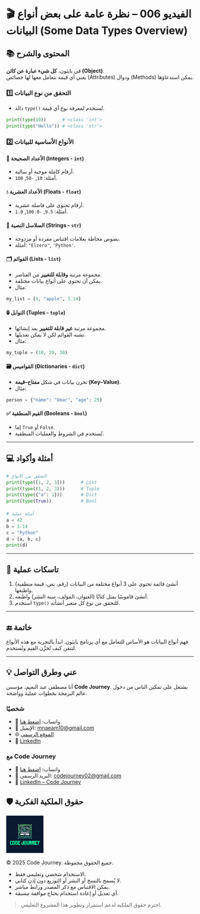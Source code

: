 # 🎬 الفيديو 006 – نظرة عامة على بعض أنواع البيانات (Some Data Types Overview)

## 📚 المحتوى والشرح
في بايثون، **كل شيء عبارة عن كائن (Object)**.  
يعني أي قيمة نتعامل معها لها خصائص (Attributes) ودوال (Methods) يمكن استدعاؤها.

### 1️⃣ التحقق من نوع البيانات
- دالة `type()` تُستخدم لمعرفة نوع أي قيمة.
```python
print(type(10))      # <class 'int'>
print(type("Hello")) # <class 'str'>
```

### 2️⃣ الأنواع الأساسية للبيانات

#### 🔢 الأعداد الصحيحة (Integers - `int`)

* أرقام كاملة موجبة أو سالبة.
* أمثلة: `10`, `-50`, `100`.

#### 💧 الأعداد العشرية (Floats - `float`)

* أرقام تحتوي على فاصلة عشرية.
* أمثلة: `9.5`, `-100.0`, `1.0`.

#### 📝 السلاسل النصية (Strings - `str`)

* نصوص محاطة بعلامات اقتباس مفردة أو مزدوجة.
* أمثلة: `"Elzero"`, `'Python'`.

#### 🗂 القوائم (Lists - `list`)

* مجموعة مرتبة **وقابلة للتغيير** من العناصر.
* يمكن أن تحتوي على أنواع بيانات مختلفة.
* مثال:

```python
my_list = [1, "apple", 3.14]
```

#### 🔒 التوابل (Tuples - `tuple`)

* مجموعة مرتبة **غير قابلة للتغيير** بعد إنشائها.
* تشبه القوائم لكن لا يمكن تعديلها.
* مثال:

```python
my_tuple = (10, 20, 30)
```

#### 🗃 القواميس (Dictionaries - `dict`)

* تخزن بيانات في شكل **مفتاح–قيمة (Key–Value)**.
* مثال:

```python
person = {"name": "Omar", "age": 25}
```

#### ✅ القيم المنطقية (Booleans - `bool`)

* إما `True` أو `False`.
* تُستخدم في الشروط والعمليات المنطقية.

---

## 💻 أمثلة وأكواد

```python
# التحقق من الأنواع
print(type([1, 2, 3]))      # List
print(type((1, 2, 3)))      # Tuple
print(type({"a": 1}))       # Dict
print(type(True))           # Bool

# أمثلة عملية
a = 42
b = 3.14
c = "Python"
d = [a, b, c]
print(d)
```

---

## 📝 تاسكات عملية

1. أنشئ قائمة تحتوي على 3 أنواع مختلفة من البيانات (رقم، نص، قيمة منطقية) واطبعها.
2. أنشئ قاموسًا يمثل كتابًا (العنوان، المؤلف، سنة النشر) واطبعه.
3. استخدم `type()` للتحقق من نوع كل متغير أنشأته.

---

## 🔚 خاتمة

فهم أنواع البيانات هو الأساس للتعامل مع أي برنامج بايثون.
ابدأ بالتجربة مع هذه الأنواع لتتقن كيف تُخزَّن القيم وتُستخدم.

---


## 💡 عني وطرق التواصل


أنا مصطفى عبد النعيم، مؤسس **Code Journey**.
بشتغل على تمكين الناس من دخول عالم البرمجة بخطوات عملية وواضحة.


### شخصيًا
- 💬 واتساب: [اضغط هنا](https://wa.me/201114938410)
- 📧 الإيميل: mnaeam10@gmail.com  
- 🌐 [الموقع الرسمي](https://mostafa-naeam-web.vercel.app/)  
- 💼 [LinkedIn](https://www.linkedin.com/in/mostafa-naeam/)

### مع Code Journey
- 💬 واتساب: [اضغط هنا](https://wa.me/201555303227)
- 📩 البريد الرسمي: codejourney02@gmail.com  
- 💼 [LinkedIn – Code Journey](https://www.linkedin.com/company/code-journey25/)

## 🛡 حقوق الملكية الفكرية

<img src="../images/1.png" alt="حقوق الملكية" width="100"/>

© 2025 Code Journey. جميع الحقوق محفوظة.  

- الاستخدام شخصي وتعليمي فقط.  
- لا يُسمح بالنسخ أو النشر أو التوزيع دون إذن كتابي.  
- يمكن الاقتباس مع ذكر المصدر ورابط مباشر.  
- أي تعديل أو إعادة استخدام يحتاج موافقة مسبقة.  

> احترم حقوق الملكية لدعم استمرار وتطوير هذا المشروع التعليمي.

